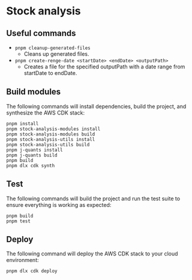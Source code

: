 # Stock analysis

## Useful commands

* `pnpm cleanup-generated-files`
  * Cleans up generated files.
* `pnpm create-renge-date <startDate> <endDate> <outputPath>`
  * Creates a file for the specified outputPath with a date range from startDate to endDate.

## Build modules

The following commands will install dependencies, build the project, and synthesize the AWS CDK stack:

```shell
pnpm install
pnpm stock-analysis-modules install
pnpm stock-analysis-modules build
pnpm stock-analysis-utils install
pnpm stock-analysis-utils build
pnpm j-quants install
pnpm j-quants build
pnpm build
pnpm dlx cdk synth
```

## Test

The following commands will build the project and run the test suite to ensure everything is working as expected:

```shell
pnpm build
pnpm test
```

## Deploy

The following command will deploy the AWS CDK stack to your cloud environment:

```
pnpm dlx cdk deploy
```
